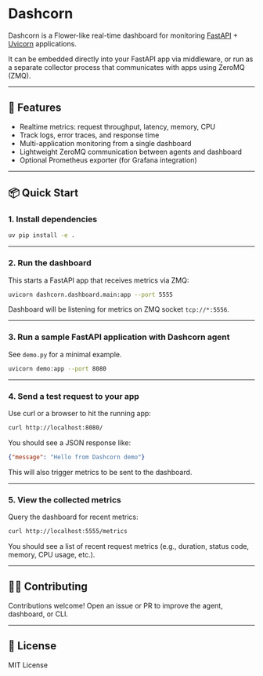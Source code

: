 # Dashcorn

Dashcorn is a Flower-like real-time dashboard for monitoring [FastAPI](https://fastapi.tiangolo.com/) + [Uvicorn](https://www.uvicorn.org/) applications.

It can be embedded directly into your FastAPI app via middleware, or run as a separate collector process that communicates with apps using ZeroMQ (ZMQ).

---

## 🚀 Features

- Realtime metrics: request throughput, latency, memory, CPU
- Track logs, error traces, and response time
- Multi-application monitoring from a single dashboard
- Lightweight ZeroMQ communication between agents and dashboard
- Optional Prometheus exporter (for Grafana integration)

---

## 📦 Quick Start

### 1. Install dependencies

```bash
uv pip install -e .
```

---

### 2. Run the dashboard

This starts a FastAPI app that receives metrics via ZMQ:

```bash
uvicorn dashcorn.dashboard.main:app --port 5555
```

Dashboard will be listening for metrics on ZMQ socket `tcp://*:5556`.

---

### 3. Run a sample FastAPI application with Dashcorn agent

See `demo.py` for a minimal example.

```bash
uvicorn demo:app --port 8080
```

---

### 4. Send a test request to your app

Use curl or a browser to hit the running app:

```bash
curl http://localhost:8080/
```

You should see a JSON response like:

```json
{"message": "Hello from Dashcorn demo"}
```

This will also trigger metrics to be sent to the dashboard.

---

### 5. View the collected metrics

Query the dashboard for recent metrics:

```bash
curl http://localhost:5555/metrics
```

You should see a list of recent request metrics (e.g., duration, status code, memory, CPU usage, etc.).

---

## 🙋‍♀️ Contributing

Contributions welcome! Open an issue or PR to improve the agent, dashboard, or CLI.

---

## 📄 License

MIT License
